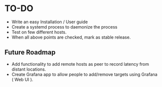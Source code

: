 #  TO-DO 
* Write an easy Installation / User guide
* Create a systemd process to daemonize the process
* Test on few different hosts.
* When all above points are checked, mark as stable release.

## Future Roadmap
* Add functionality to add remote hosts as peer to record latency from distant locations.
* Create Grafana app to allow people to add/remove targets using Grafana ( Web UI ).
